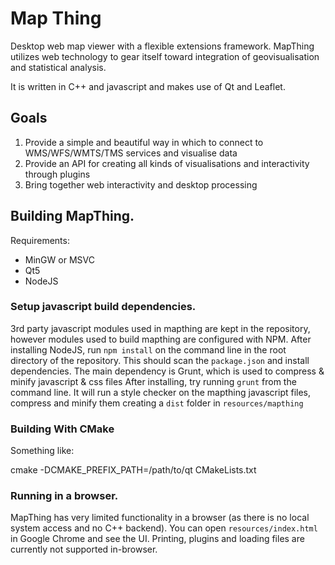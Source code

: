 # Map Thing

Desktop web map viewer with a flexible extensions framework. MapThing utilizes web technology to gear itself toward integration of geovisualisation and statistical analysis. 

It is written in C++ and javascript and makes use of Qt and Leaflet.

## Goals
1. Provide a simple and beautiful way in which to connect to WMS/WFS/WMTS/TMS services and visualise data
2. Provide an API for creating all kinds of visualisations and interactivity through plugins
3. Bring together web interactivity and desktop processing 

## Building MapThing.

Requirements:

- MinGW or MSVC
- Qt5
- NodeJS

### Setup javascript build dependencies.

3rd party javascript modules used in mapthing are kept in the repository, however modules used to build
mapthing are configured with NPM. After installing NodeJS, run `npm install` on the command line in the root directory
of the repository. 
This should scan the `package.json` and install dependencies. The main dependency is Grunt, which is used to compress & minify javascript & css files
After installing, try running `grunt` from the command line. It will run a style checker on the mapthing javascript files, compress and minify them creating a 
`dist` folder in `resources/mapthing`

### Building With CMake
Something like:

  cmake -DCMAKE_PREFIX_PATH=/path/to/qt CMakeLists.txt

### Running in a browser.

MapThing has very limited functionality in a browser (as there is no local system access and no C++ backend). 
You can open `resources/index.html` in Google Chrome and see the UI. Printing, plugins and loading files are currently not supported in-browser. 



